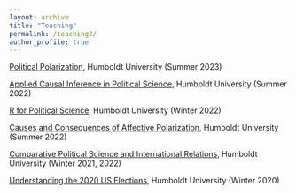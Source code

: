 ```yaml
---
layout: archive
title: "Teaching"
permalink: /teaching2/
author_profile: true
---
```



[Political Polarization](/files/syllabus_polarization_2023.pdf), Humboldt University (Summer 2023)


[Applied Causal Inference in Political Science](/files/syllabus_causal_2022.pdf), Humboldt University (Summer 2022)


[R for Political Science](/files/syllabus_r4ps_2022.pdf), Humboldt University (Winter 2022)


[Causes and Consequences of Affective Polarization](/files/syllabus_ap_2022.pdf), Humboldt University (Summer 2022)

[Comparative Political Science and International Relations](/files/syllabus_comp_2021.pdf), Humboldt University (Winter 2021, 2022)

[Understanding the 2020 US Elections](/files/syllabus_us2020.pdf), Humboldt University (Winter 2020)


